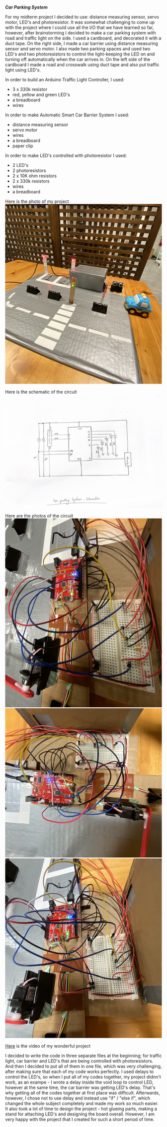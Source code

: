 ***Car Parking System***

For my midterm project I decided to use: distance measuring sensor, servo motor, LED's and photoresistor. It was somewhat challenging to come up with the project where I could use all the I/O that we have learned so far, however, after brainstorming I decided to make a car parking system with road and traffic light on the side. I used a cardboard, and decorated it with a duct tape. On the right side, I made a car barrier using distance measuring sensor and servo motor. I also made two parking spaces and used two LED's and two photoresistors to control the light-keeping the LED on and turning off automatically when the car arrives in. On the left side of the cardboard I made a road and crosswalk using duct tape and also put traffic light using LED's. 

In order to build an Arduino Traffic Light Controller, I used:
- 3 x 330k resistor
- red, yellow and green LED's
- a breadboard
- wires

In order to make Automatic Smart Car Barrier System I used:
- distance measuring sensor
- servo motor
- wires
- a breadboard 
- paper clip 

In order to make LED's controlled with photoresistor I used:

- 2 LED's
- 2 photoresistors
- 2 x 10K ohm resistors
- 2 x 330k resistors
- wires
- a breadboard

Here is the photo of my project
![](image1.png)

Here is the schematic of the circuit 
![](schematic.png)

Here are the photos of the circuit 
![](image2.png)
![](image3.png)
![](image4.png)

[Here](https://youtu.be/gnPDiSqWJoc) is the video of my wonderful project


I decided to write the code in three separate files at the beginning; for traffic light, car barrier and LED's that are being controlled with photoresistors. And then I decided to put all of them in one file, which was very challenging, after making sure that each of my code works perfectly. I used delays to control the LED's, so when I put all of my codes together, my project didnn't work, as an exampe - I wrote a delay inside the void loop to control LED, however at the same time, the car barrier was getting LED's delay. That's why getting all of the codes together at first place was difficult. Afterwards, however, I chose not to use delay and instead use "if" / "else if", which changed the whole subject completely and made my work so much easier. It also took a lot of time to design the project - hot glueing parts, making a stand for attaching LED's and designing the board overall. However, I am very happy with the project that I created for such a short period of time. 
